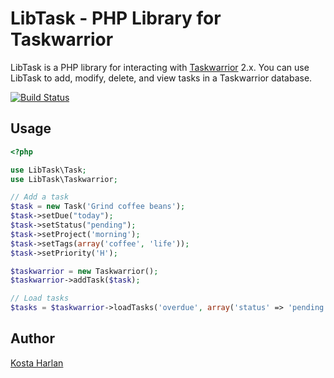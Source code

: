 LibTask - PHP Library for Taskwarrior
=======

LibTask is a PHP library for interacting with [Taskwarrior](http://www.taskwarrior.org) 2.x. You can use LibTask to add, modify, delete, and view tasks in a Taskwarrior database.

[![Build Status](https://travis-ci.org/kostajh/LibTask.png?branch=master)](https://travis-ci.org/kostajh/LibTask)
## Usage

```php
<?php

use LibTask\Task;
use LibTask\Taskwarrior;

// Add a task
$task = new Task('Grind coffee beans');
$task->setDue("today");
$task->setStatus("pending");
$task->setProject('morning');
$task->setTags(array('coffee', 'life'));
$task->setPriority('H');

$taskwarrior = new Taskwarrior();
$taskwarrior->addTask($task);

// Load tasks
$tasks = $taskwarrior->loadTasks('overdue', array('status' => 'pending'));

```

## Author

[Kosta Harlan](http://kostaharlan.net)


